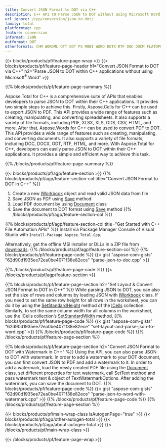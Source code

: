 ```yaml
---
title: Convert JSON Format to DOT via C++ 
description: C++ API t0 Parse JSON to DOT without using Microsoft Word
url_ignore: /cpp/conversion/json-to-dot/
family: total
platformtag: cpp
feature: conversion
informat: JSON
outformat: DOT
otherformats: CHM WORDML OTT ODT PS MOBI WORD DOTX RTF DOC DOCM FLATOPC EPUB PCL
---
```

{{< blocks/products/pf/feature-page-wrap >}}
{{< blocks/products/pf/feature-page-header h1="Convert JSON Format to DOT via C++" h2="Parse JSON to DOT within C++ applications without using Microsoft<sup>&reg;</sup> Word" >}}

{{% blocks/products/pf/feature-page-summary %}}

Aspose.Total for C++ is a comprehensive suite of APIs that enables developers to parse JSON to DOT within their C++ applications. It provides two simple steps to achieve this. Firstly, Aspose.Cells for C++ can be used to export JSON to PDF. This API provides a wide range of features such as creating, manipulating, and converting spreadsheets. It also supports a variety of file formats, including PDF, XLSX, XLS, ODS, CSV, HTML, and more. After that, Aspose.Words for C++ can be used to convert PDF to DOT. This API provides a wide range of features such as creating, manipulating, and converting documents. It also supports a variety of file formats, including DOC, DOCX, ODT, RTF, HTML, and more. With Aspose.Total for C++, developers can easily parse JSON to DOT within their C++ applications. It provides a simple and efficient way to achieve this task.

{{% /blocks/products/pf/feature-page-summary  %}}

{{< blocks/products/pf/agp/feature-section >}}
{{% blocks/products/pf/agp/feature-section-col title="Convert JSON Format to DOT in C++" %}}
1. Create a new [IWorkbook](https://reference.aspose.com/cells/cpp/class/aspose.cells.i_workbook) object and read valid JSON data from file
2. Save JSON as PDF using [Save](https://reference.aspose.com/cells/cpp/class/aspose.cells.i_workbook#a9460f52a2dec8f4bf623a4905167d997) method
3. Load PDF document by using [Document](https://reference.aspose.com/words/cpp/class/aspose.words.document) class 
4. Save the document to DOT format using [Save](https://reference.aspose.com/words/cpp/class/aspose.words.document#save_string_saveformat) method
{{% /blocks/products/pf/agp/feature-section-col %}}

{{% blocks/products/pf/agp/feature-section-col title="Get Started with C++ File Automation APIs" %}}
Install via Package Manager Console of Visual Studio with ```Install-Package Aspose.Total.Cpp```.

Alternatively, get the offline MSI installer or DLLs in a ZIP file from [downloads](https://releases.aspose.com/total/cpp).
{{% /blocks/products/pf/agp/feature-section-col %}}
{{% blocks/products/pf/feature-page-code %}}
{{< gist "aspose-com-gists" "62d90d1935ee72ea0be4071f38e82ece" "parse-json-to-doc.cpp" >}}

{{% /blocks/products/pf/feature-page-code %}}
{{< /blocks/products/pf/agp/feature-section >}}

{{% blocks/products/pf/feature-page-section  h2="Set Layout & Convert JSON Format to DOT in C++" %}}
While parsing JSON to DOT, you can also set the size of rows and columns by loading JSON with [IWorkbook](https://reference.aspose.com/cells/cpp/class/aspose.cells.i_workbook) class. If you need to set the same row height for all rows in the worksheet, you can do it by using the [SetStandardHeight](https://reference.aspose.com/cells/cpp/class/aspose.cells.i_cell#a0b79a3163e2b601aa1b6a6a1e3f1467f) method of the [ICells](https://reference.aspose.com/cells/cpp/class/aspose.cells.i_cell) collection. Similarly, to set the same column width for all columns in the worksheet, use the ICells collection’s [SetStandardWidth](https://reference.aspose.com/cells/cpp/class/aspose.cells.i_cell#a48f5dbccc3bf4bb9e6e882094b500bd7) method.
{{% blocks/products/pf/feature-page-code %}}
{{< gist "aspose-com-gists" "62d90d1935ee72ea0be4071f38e82ece" "set-layout-and-parse-json-to-word.cpp" >}}
{{% /blocks/products/pf/feature-page-code  %}}
{{% /blocks/products/pf/feature-page-section %}}

{{% blocks/products/pf/feature-page-section  h2="Convert JSON Format to DOT with Watermark in C++" %}}
Using the API, you can also parse JSON to DOT with watermark. In order to add a watermark to your DOT document, you can first convert JSON to PDF and add a watermark to it. In order to add a watermark, load the newly created PDF file using the [Document](https://reference.aspose.com/words/cpp/class/aspose.words.document) class, set different properties for text watermark,
call SetText method and pass watermark text & object of TextWatermarkOptions. After adding the watermark, you can save the document to DOT.
{{% blocks/products/pf/feature-page-code %}}
{{< gist "aspose-com-gists" "62d90d1935ee72ea0be4071f38e82ece" "parse-json-to-word-with-watermark.cpp" >}}
{{% /blocks/products/pf/feature-page-code  %}}
{{% /blocks/products/pf/feature-page-section %}}

{{< blocks/products/pf/main-wrap-class isAutogenPage="true" >}}
{{< blocks/products/pf/agp/other-autogen-total >}}
{{< blocks/products/pf/agp/about-autogen-total >}}
{{< /blocks/products/pf/main-wrap-class >}}

{{< /blocks/products/pf/feature-page-wrap >}}